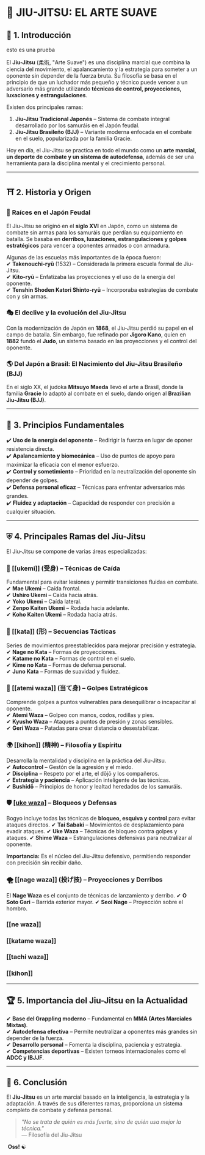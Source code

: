 # 🥋 JIU-JITSU: EL ARTE SUAVE

## 🌟 **1. Introducción**


esto es una prueba


El **Jiu-Jitsu** (柔術, "Arte Suave") es una disciplina marcial que combina la ciencia del movimiento, el apalancamiento y la estrategia para someter a un oponente sin depender de la fuerza bruta. Su filosofía se basa en el principio de que un luchador más pequeño y técnico puede vencer a un adversario más grande utilizando **técnicas de control, proyecciones, luxaciones y estrangulaciones**.

Existen dos principales ramas:

1. **Jiu-Jitsu Tradicional Japonés** – Sistema de combate integral desarrollado por los samuráis en el Japón feudal.
2. **Jiu-Jitsu Brasileño (BJJ)** – Variante moderna enfocada en el combate en el suelo, popularizada por la familia Gracie.

Hoy en día, el Jiu-Jitsu se practica en todo el mundo como un **arte marcial, un deporte de combate y un sistema de autodefensa**, además de ser una herramienta para la disciplina mental y el crecimiento personal.

---

## ⛩️ **2. Historia y Origen**

### 📜 **Raíces en el Japón Feudal**

El Jiu-Jitsu se originó en el **siglo XVI** en Japón, como un sistema de combate sin armas para los samuráis que perdían su equipamiento en batalla. Se basaba en **derribos, luxaciones, estrangulaciones y golpes estratégicos** para vencer a oponentes armados o con armadura.

Algunas de las escuelas más importantes de la época fueron:  
✔ **Takenouchi-ryū** (1532) – Considerada la primera escuela formal de Jiu-Jitsu.  
✔ **Kito-ryū** – Enfatizaba las proyecciones y el uso de la energía del oponente.  
✔ **Tenshin Shoden Katori Shinto-ryū** – Incorporaba estrategias de combate con y sin armas.

### 🎭 **El declive y la evolución del Jiu-Jitsu**

Con la modernización de Japón en **1868**, el Jiu-Jitsu perdió su papel en el campo de batalla. Sin embargo, fue refinado por **Jigoro Kano**, quien en **1882** fundó el **Judo**, un sistema basado en las proyecciones y el control del oponente.

### 🌎 **Del Japón a Brasil: El Nacimiento del Jiu-Jitsu Brasileño (BJJ)**

En el siglo XX, el judoka **Mitsuyo Maeda** llevó el arte a Brasil, donde la familia **Gracie** lo adaptó al combate en el suelo, dando origen al **Brazilian Jiu-Jitsu (BJJ)**.

---

## 🏰 **3. Principios Fundamentales**

✔️ **Uso de la energía del oponente** – Redirigir la fuerza en lugar de oponer resistencia directa.  
✔️ **Apalancamiento y biomecánica** – Uso de puntos de apoyo para maximizar la eficacia con el menor esfuerzo.  
✔️ **Control y sometimiento** – Prioridad en la neutralización del oponente sin depender de golpes.  
✔️ **Defensa personal eficaz** – Técnicas para enfrentar adversarios más grandes.  
✔️ **Fluidez y adaptación** – Capacidad de responder con precisión a cualquier situación.

---

## ⛨️ **4. Principales Ramas del Jiu-Jitsu**

El Jiu-Jitsu se compone de varias áreas especializadas:

### **🔄 [[ukemi]] (受身) – Técnicas de Caída**

Fundamental para evitar lesiones y permitir transiciones fluidas en combate.  
✔ **Mae Ukemi** – Caída frontal.  
✔ **Ushiro Ukemi** – Caída hacia atrás.  
✔ **Yoko Ukemi** – Caída lateral.  
✔ **Zenpo Kaiten Ukemi** – Rodada hacia adelante.  
✔ **Koho Kaiten Ukemi** – Rodada hacia atrás.

### **🥇 [[kata]] (形) – Secuencias Tácticas**

Series de movimientos preestablecidos para mejorar precisión y estrategia.  
✔ **Nage no Kata** – Formas de proyecciones.  
✔ **Katame no Kata** – Formas de control en el suelo.  
✔ **Kime no Kata** – Formas de defensa personal.  
✔ **Juno Kata** – Formas de suavidad y fluidez.

### **🌟 [[atemi waza]] (当て身) – Golpes Estratégicos**

Comprende golpes a puntos vulnerables para desequilibrar o incapacitar al oponente.  
✔ **Atemi Waza** – Golpeo con manos, codos, rodillas y pies.  
✔ **Kyusho Waza** – Ataques a puntos de presión y zonas sensibles.  
✔ **Geri Waza** – Patadas para crear distancia o desestabilizar.

### **🌍 [[kihon]] (精神) – Filosofía y Espíritu**

Desarrolla la mentalidad y disciplina en la práctica del Jiu-Jitsu.  
✔ **Autocontrol** – Gestón de la agresión y el miedo.  
✔ **Disciplina** – Respeto por el arte, el dōjō y los compañeros.  
✔ **Estrategia y paciencia** – Aplicación inteligente de las técnicas.  
✔ **Bushidō** – Principios de honor y lealtad heredados de los samuráis.

### **🛡️ [[uke waza]](防御) – Bloqueos y Defensas**

Bogyo incluye todas las técnicas de **bloqueo, esquiva y control** para evitar ataques directos. 
✔ **Tai Sabaki** – Movimientos de desplazamiento para evadir ataques. 
✔ **Uke Waza** – Técnicas de bloqueo contra golpes y ataques. 
✔ **Shime Waza** – Estrangulaciones defensivas para neutralizar al oponente. 

**Importancia:** Es el núcleo del Jiu-Jitsu defensivo, permitiendo responder con precisión sin recibir daño. 

### **🌪️ [[nage waza]] (投げ技) – Proyecciones y Derribos**
El **Nage Waza** es el conjunto de técnicas de lanzamiento y derribo. 
✔ **O Soto Gari** – Barrida exterior mayor. 
✔ **Seoi Nage** – Proyección sobre el hombro.

### [[ne waza]]

### [[katame waza]]

### [[tachi waza]]

### [[kihon]]

---

## 🏆 **5. Importancia del Jiu-Jitsu en la Actualidad**

✔ **Base del Grappling moderno** – Fundamental en **MMA (Artes Marciales Mixtas)**.  
✔ **Autodefensa efectiva** – Permite neutralizar a oponentes más grandes sin depender de la fuerza.  
✔ **Desarrollo personal** – Fomenta la disciplina, paciencia y estrategia.  
✔ **Competencias deportivas** – Existen torneos internacionales como el **ADCC y IBJJF**.

---

## 🤝 **6. Conclusión**

El **Jiu-Jitsu** es un arte marcial basado en la inteligencia, la estrategia y la adaptación. A través de sus diferentes ramas, proporciona un sistema completo de combate y defensa personal.

> _"No se trata de quién es más fuerte, sino de quién usa mejor la técnica."_  
> — Filosofía del Jiu-Jitsu

️ **Oss!** ☯